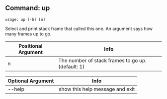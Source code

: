 ## Command: up ##
```
usage: up [-h] [n]
```
Select and print stack frame that called this one. An argument says how many frames up to go.  

| Positional Argument | Info |
|---------------------|------|
| n | The number of stack frames to go up. (default: 1) |

| Optional Argument | Info |
|---------------------|------|
| --help | show this help message and exit |


